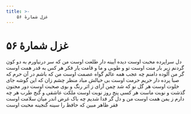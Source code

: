 ```yaml
---
title: >-
    غزل شمارهٔ ۵۶
---
```

# غزل شمارهٔ ۵۶

دل سراپرده محبت اوست
دیده آیینه دار طلعت اوست
من که سر درنیاورم به دو کون
گردنم زیر بار منت اوست
تو و طوبی و ما و قامت یار
فکر هر کس به قدر همت اوست
گر من آلوده دامنم چه عجب
همه عالم گواه عصمت اوست
من که باشم در آن حرم که صبا
پرده دار حریم حرمت اوست
بی خیالش مباد منظر چشم
زان که این گوشه جای خلوت اوست
هر گل نو که شد چمن آرای
ز اثر رنگ و بوی صحبت اوست
دور مجنون گذشت و نوبت ماست
هر کسی پنج روز نوبت اوست
ملکت عاشقی و گنج طرب
هر چه دارم ز یمن همت اوست
من و دل گر فدا شدیم چه باک
غرض اندر میان سلامت اوست
فقر ظاهر مبین که حافظ را
سینه گنجینه محبت اوست
